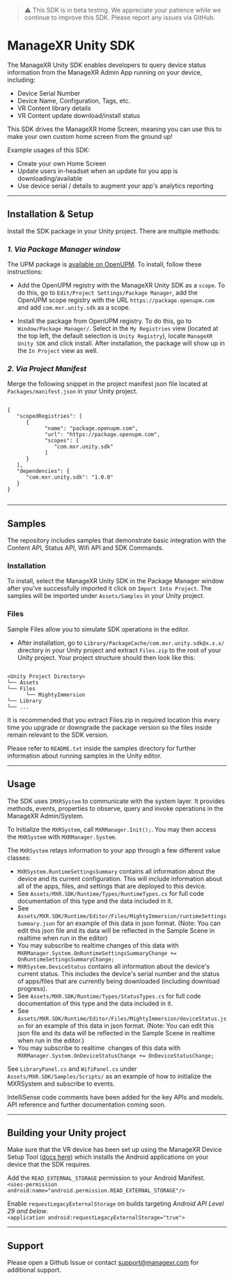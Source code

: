 > ⚠️ This SDK is in beta testing. We appreciate your patience while we continue to improve this SDK. Please report any issues via GitHub.

# ManageXR Unity SDK
The ManageXR Unity SDK enables developers to query device status information from the ManageXR Admin App running on your device, including:
- Device Serial Number
- Device Name, Configuration, Tags, etc.
- VR Content library details
- VR Content update download/install status


This SDK drives the ManageXR Home Screen, meaning you can use this to make your own custom home screen from the ground up!

Example usages of this SDK:
- Create your own Home Screen
- Update users in-headset when an update for you app is downloading/available
- Use device serial / details to augment your app's analytics reporting

___
## Installation & Setup  
Install the SDK package in your Unity project. There are multiple methods:

### _1. Via Package Manager window_  
The UPM package is [available on OpenUPM](https://openupm.com/packages/com.mxr.unity.sdk). To install, follow these instructions:  
- Add the OpenUPM registry with the ManageXR Unity SDK as a `scope`. To do this, go to `Edit/Project Settings/Package Manager`, add the OpenUPM scope registry with the URL `https://package.openupm.com` and add `com.mxr.unity.sdk` as a scope.

- Install the package from OpenUPM registry. To do this, go to `Window/Package Manager/`. Select in the `My Registries` view (located at the top left, the default selection is `Unity Registry`), locate `ManageXR Unity SDK` and click install. After installation, the package will show up in the `In Project` view as well.

### _2. Via Project Manifest_
Merge the following snippet in the project manifest json file located at `Packages/manifest.json` in your Unity project.  
```  

{
   "scopedRegistries": [
      {
            "name": "package.openupm.com",
            "url": "https://package.openupm.com",
            "scopes": [
               "com.mxr.unity.sdk"
            ]
      }
   ],
   "dependencies": {
      "com.mxr.unity.sdk": "1.0.0"
   }
}  


```
___
## Samples  
The repository includes samples that demonstrate basic integration with the Content API, Status API, Wifi API and SDK Commands.

### Installation
To install, select the ManageXR Unity SDK in the Package Manager window after you've successfully imported it click on `Import Into Project`. The samples will be imported under `Assets/Samples` in your Unity project.

### Files  
Sample Files allow you to simulate SDK operations in the editor.  
- After installation, go to `Library/PackageCache/com.mxr.unity.sdk@x.x.x/` directory in your Unity project and extract `Files.zip` to the root of your Unity project. Your project structure should then look like this:  

```

<Unity Project Directory>  
└── Assets
└── Files  
      └── MightyImmersion  
└── Library  
└── ...

```

It is recommended that you extract Files.zip in required location this every time you upgrade or downgrade the package version so the files inside remain relevant to the SDK version.  

Please refer to `README.txt` inside the samples directory for further information about running samples in the Unity editor.

___
## Usage  
The SDK uses `IMXRSystem` to communicate with the system layer. It provides methods, events, properties to observe, query and invoke operations in the ManageXR Admin/System.

To Initialize the `MXRSystem`, call `MXRManager.Init();`. You may then access the `MXRSystem` with `MXRManager.System`.

The `MXRSystem` relays information to your app through a few different value classes:

- `MXRSystem.RuntimeSettingsSummary` contains all information about the device and its current configuration. This will include information about all of the apps, files, and settings that are deployed to this device.
- See `Assets/MXR.SDK/Runtime/Types/RuntimeTypes.cs` for full code documentation of this type and the data included in it.
- See `Assets/MXR.SDK/Runtime/Editor/Files/MightyImmersion/runtimeSettingsSummary.json` for an example of this data in json format. (Note: You can edit this json file and its data will be reflected in the Sample Scene in realtime when run in the editor)
- You may subscribe to realtime changes of this data with `MXRManager.System.OnRuntimeSettingsSummaryChange += OnRuntimeSettingsSummaryChange;`
- `MXRSystem.DeviceStatus` contains all information about the device's current status. This includes the device's serial number and the status of apps/files that are currently being downloaded (including download progress).
- See `Assets/MXR.SDK/Runtime/Types/StatusTypes.cs` for full code documentation of this type and the data included in it.
- See `Assets/MXR.SDK/Runtime/Editor/Files/MightyImmersion/deviceStatus.json` for an example of this data in json format. (Note: You can edit this json file and its data will be reflected in the Sample Scene in realtime when run in the editor.)
- You may subscribe to realtime  changes of this data with `MXRManager.System.OnDeviceStatusChange += OnDeviceStatusChange;`

See `LibraryPanel.cs` and `WifiPanel.cs` under `Assets/MXR.SDK/Samples/Scripts/` as an example of how to initialize the MXRSystem and subscribe to events.

IntelliSense code comments have been added for the key APIs and models. API reference and further documentation coming soon.

___
## Building your Unity project
Make sure that the VR device has been set up using the ManageXR Device Setup Tool ([docs here](https://help.managexr.com/en/articles/5296578-register-a-new-device)) which installs the Android applications on your device that the SDK requires.
  
Add the `READ_EXTERNAL_STORAGE` permission to your Android Manifest.  
`<uses-permission android:name="android.permission.READ_EXTERNAL_STORAGE"/>`

Enable `requestLegacyExternalStorage` on builds targeting _Android API Level 29 and below_.  
`<application android:requestLegacyExternalStorage="true">`
___
## Support  
Please open a Github Issue or contact support@managexr.com for additional support.